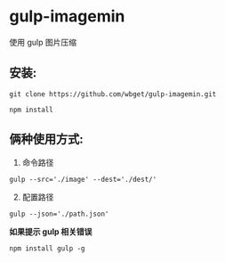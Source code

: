 # gulp-imagemin

使用 gulp 图片压缩

## 安装:

```
git clone https://github.com/wbget/gulp-imagemin.git

npm install
```

## 俩种使用方式:

1.  命令路径

```
gulp --src='./image' --dest='./dest/'
```

2.  配置路径

```
gulp --json='./path.json'
```

**如果提示 gulp 相关错误**

```
npm install gulp -g
```
